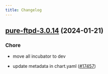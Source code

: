 ```yaml
---
title: Changelog
---
```




## [pure-ftpd-3.0.14](https://github.com/truecharts/charts/compare/pure-ftpd-3.0.13...pure-ftpd-3.0.14) (2024-01-21)

### Chore



- move all incubator to dev

- update metadata in chart.yaml ([#17457](https://github.com/truecharts/charts/issues/17457))